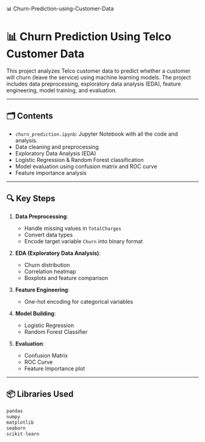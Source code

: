 📊 Churn-Prediction-using-Customer-Data

# 📊 Churn Prediction Using Telco Customer Data

This project analyzes Telco customer data to predict whether a customer will churn (leave the service) using machine learning models. The project includes data preprocessing, exploratory data analysis (EDA), feature engineering, model training, and evaluation.

---

## 🗂️ Contents

- `churn_prediction.ipynb`: Jupyter Notebook with all the code and analysis.
- Data cleaning and preprocessing
- Exploratory Data Analysis (EDA)
- Logistic Regression & Random Forest classification
- Model evaluation using confusion matrix and ROC curve
- Feature importance analysis

---

## 🔍 Key Steps

1. **Data Preprocessing**:
   - Handle missing values in `TotalCharges`
   - Convert data types
   - Encode target variable `Churn` into binary format

2. **EDA (Exploratory Data Analysis)**:
   - Churn distribution
   - Correlation heatmap
   - Boxplots and feature comparison

3. **Feature Engineering**:
   - One-hot encoding for categorical variables

4. **Model Building**:
   - Logistic Regression
   - Random Forest Classifier

5. **Evaluation**:
   - Confusion Matrix
   - ROC Curve
   - Feature Importance plot

---

## 📦 Libraries Used

```python
pandas
numpy
matplotlib
seaborn
scikit-learn
